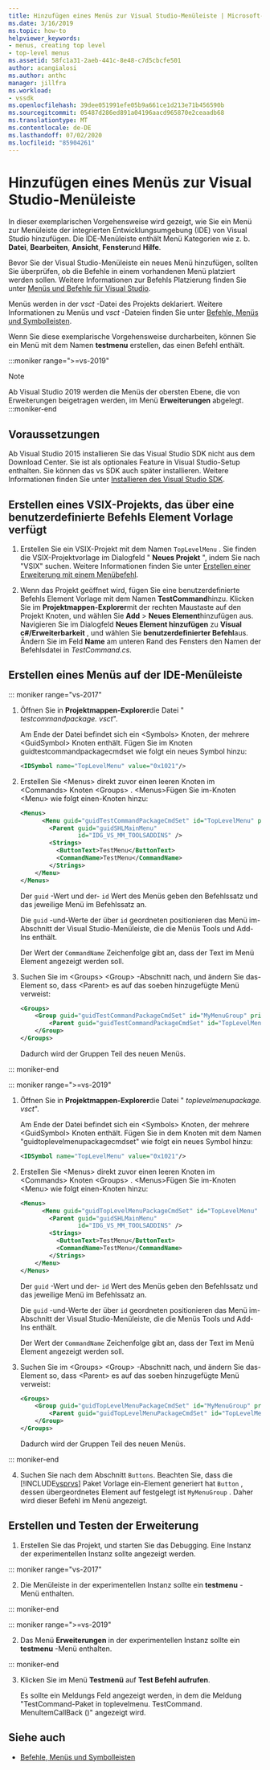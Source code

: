 ```yaml
---
title: Hinzufügen eines Menüs zur Visual Studio-Menüleiste | Microsoft-Dokumentation
ms.date: 3/16/2019
ms.topic: how-to
helpviewer_keywords:
- menus, creating top level
- top-level menus
ms.assetid: 58fc1a31-2aeb-441c-8e48-c7d5cbcfe501
author: acangialosi
ms.author: anthc
manager: jillfra
ms.workload:
- vssdk
ms.openlocfilehash: 39dee051991efe05b9a661ce1d213e71b456590b
ms.sourcegitcommit: 05487d286ed891a04196aacd965870e2ceaadb68
ms.translationtype: MT
ms.contentlocale: de-DE
ms.lasthandoff: 07/02/2020
ms.locfileid: "85904261"
---
```

# <a name="add-a-menu-to-the-visual-studio-menu-bar"></a>Hinzufügen eines Menüs zur Visual Studio-Menüleiste

In dieser exemplarischen Vorgehensweise wird gezeigt, wie Sie ein Menü zur Menüleiste der integrierten Entwicklungsumgebung (IDE) von Visual Studio hinzufügen. Die IDE-Menüleiste enthält Menü Kategorien wie z. b. **Datei**, **Bearbeiten**, **Ansicht**, **Fenster**und **Hilfe**.

Bevor Sie der Visual Studio-Menüleiste ein neues Menü hinzufügen, sollten Sie überprüfen, ob die Befehle in einem vorhandenen Menü platziert werden sollen. Weitere Informationen zur Befehls Platzierung finden Sie unter [Menüs und Befehle für Visual Studio](../extensibility/ux-guidelines/menus-and-commands-for-visual-studio.md).

Menüs werden in der *vsct* -Datei des Projekts deklariert. Weitere Informationen zu Menüs und *vsct* -Dateien finden Sie unter [Befehle, Menüs und Symbolleisten](../extensibility/internals/commands-menus-and-toolbars.md).

Wenn Sie diese exemplarische Vorgehensweise durcharbeiten, können Sie ein Menü mit dem Namen **testmenu** erstellen, das einen Befehl enthält.

:::moniker range=">=vs-2019"
> [!NOTE]
> Ab Visual Studio 2019 werden die Menüs der obersten Ebene, die von Erweiterungen beigetragen werden, im Menü **Erweiterungen** abgelegt.
:::moniker-end

## <a name="prerequisites"></a>Voraussetzungen

Ab Visual Studio 2015 installieren Sie das Visual Studio SDK nicht aus dem Download Center. Sie ist als optionales Feature in Visual Studio-Setup enthalten. Sie können das vs SDK auch später installieren. Weitere Informationen finden Sie unter [Installieren des Visual Studio SDK](../extensibility/installing-the-visual-studio-sdk.md).

## <a name="create-a-vsix-project-that-has-a-custom-command-item-template"></a>Erstellen eines VSIX-Projekts, das über eine benutzerdefinierte Befehls Element Vorlage verfügt

1. Erstellen Sie ein VSIX-Projekt mit dem Namen `TopLevelMenu` . Sie finden die VSIX-Projektvorlage im Dialogfeld " **Neues Projekt** ", indem Sie nach "VSIX" suchen.  Weitere Informationen finden Sie unter [Erstellen einer Erweiterung mit einem Menübefehl](../extensibility/creating-an-extension-with-a-menu-command.md).

2. Wenn das Projekt geöffnet wird, fügen Sie eine benutzerdefinierte Befehls Element Vorlage mit dem Namen **TestCommand**hinzu. Klicken Sie im **Projektmappen-Explorer**mit der rechten Maustaste auf den Projekt Knoten, und wählen Sie **Add**  >   **Neues Element**hinzufügen aus. Navigieren Sie im Dialogfeld **Neues Element hinzufügen** zu **Visual c#/Erweiterbarkeit** , und wählen Sie **benutzerdefinierter Befehl**aus. Ändern Sie im Feld **Name** am unteren Rand des Fensters den Namen der Befehlsdatei in *TestCommand.cs*.

## <a name="create-a-menu-on-the-ide-menu-bar"></a>Erstellen eines Menüs auf der IDE-Menüleiste

::: moniker range="vs-2017"

1. Öffnen Sie in **Projektmappen-Explorer**die Datei " *testcommandpackage. vsct*".

    Am Ende der Datei befindet sich ein \<Symbols> Knoten, der mehrere \<GuidSymbol> Knoten enthält. Fügen Sie im Knoten guidtestcommandpackagecmdset wie folgt ein neues Symbol hinzu:

   ```xml
   <IDSymbol name="TopLevelMenu" value="0x1021"/>
   ```

2. Erstellen Sie \<Menus> direkt zuvor einen leeren Knoten im \<Commands> Knoten \<Groups> . \<Menus>Fügen Sie im-Knoten \<Menu> wie folgt einen-Knoten hinzu:

   ```xml
   <Menus>
         <Menu guid="guidTestCommandPackageCmdSet" id="TopLevelMenu" priority="0x700" type="Menu">
           <Parent guid="guidSHLMainMenu"
                   id="IDG_VS_MM_TOOLSADDINS" />
           <Strings>
             <ButtonText>TestMenu</ButtonText>
             <CommandName>TestMenu</CommandName>
           </Strings>
       </Menu>
   </Menus>
   ```

    Der `guid` -Wert und der- `id` Wert des Menüs geben den Befehlssatz und das jeweilige Menü im Befehlssatz an.

    Die `guid` -und-Werte der über `id` geordneten positionieren das Menü im-Abschnitt der Visual Studio-Menüleiste, die die Menüs Tools und Add-Ins enthält.

    Der Wert der `CommandName` Zeichenfolge gibt an, dass der Text im Menü Element angezeigt werden soll.

3. Suchen Sie im \<Groups> \<Group> -Abschnitt nach, und ändern Sie das-Element so, dass \<Parent> es auf das soeben hinzugefügte Menü verweist:

   ```xml
   <Groups>
       <Group guid="guidTestCommandPackageCmdSet" id="MyMenuGroup" priority="0x0600">
           <Parent guid="guidTestCommandPackageCmdSet" id="TopLevelMenu"/>
       </Group>
   </Groups>
   ```

    Dadurch wird der Gruppen Teil des neuen Menüs.

::: moniker-end

::: moniker range=">=vs-2019"

1. Öffnen Sie in **Projektmappen-Explorer**die Datei " *toplevelmenupackage. vsct*".

    Am Ende der Datei befindet sich ein \<Symbols> Knoten, der mehrere \<GuidSymbol> Knoten enthält. Fügen Sie in dem Knoten mit dem Namen "guidtoplevelmenupackagecmdset" wie folgt ein neues Symbol hinzu:

   ```xml
   <IDSymbol name="TopLevelMenu" value="0x1021"/>
   ```

2. Erstellen Sie \<Menus> direkt zuvor einen leeren Knoten im \<Commands> Knoten \<Groups> . \<Menus>Fügen Sie im-Knoten \<Menu> wie folgt einen-Knoten hinzu:

   ```xml
   <Menus>
         <Menu guid="guidTopLevelMenuPackageCmdSet" id="TopLevelMenu" priority="0x700" type="Menu">
           <Parent guid="guidSHLMainMenu"
                   id="IDG_VS_MM_TOOLSADDINS" />
           <Strings>
             <ButtonText>TestMenu</ButtonText>
             <CommandName>TestMenu</CommandName>
           </Strings>
       </Menu>
   </Menus>
   ```

    Der `guid` -Wert und der- `id` Wert des Menüs geben den Befehlssatz und das jeweilige Menü im Befehlssatz an.

    Die `guid` -und-Werte der über `id` geordneten positionieren das Menü im-Abschnitt der Visual Studio-Menüleiste, die die Menüs Tools und Add-Ins enthält.

    Der Wert der `CommandName` Zeichenfolge gibt an, dass der Text im Menü Element angezeigt werden soll.

3. Suchen Sie im \<Groups> \<Group> -Abschnitt nach, und ändern Sie das-Element so, dass \<Parent> es auf das soeben hinzugefügte Menü verweist:

   ```xml
   <Groups>
       <Group guid="guidTopLevelMenuPackageCmdSet" id="MyMenuGroup" priority="0x0600">
           <Parent guid="guidTopLevelMenuPackageCmdSet" id="TopLevelMenu"/>
       </Group>
   </Groups>
   ```

    Dadurch wird der Gruppen Teil des neuen Menüs.

::: moniker-end

4. Suchen Sie nach dem Abschnitt `Buttons`. Beachten Sie, dass die [!INCLUDE[vsprvs](../code-quality/includes/vsprvs_md.md)] Paket Vorlage ein-Element generiert hat `Button` , dessen übergeordnetes Element auf festgelegt ist `MyMenuGroup` . Daher wird dieser Befehl im Menü angezeigt.

## <a name="build-and-test-the-extension"></a>Erstellen und Testen der Erweiterung

1. Erstellen Sie das Projekt, und starten Sie das Debugging. Eine Instanz der experimentellen Instanz sollte angezeigt werden.

::: moniker range="vs-2017"

2. Die Menüleiste in der experimentellen Instanz sollte ein **testmenu** -Menü enthalten.

::: moniker-end

::: moniker range=">=vs-2019"

2. Das Menü **Erweiterungen** in der experimentellen Instanz sollte ein **testmenu** -Menü enthalten.

::: moniker-end

3. Klicken Sie im Menü **Testmenü** auf **Test Befehl aufrufen**.

     Es sollte ein Meldungs Feld angezeigt werden, in dem die Meldung "TestCommand-Paket in toplevelmenu. TestCommand. MenuItemCallBack ()" angezeigt wird.

## <a name="see-also"></a>Siehe auch

- [Befehle, Menüs und Symbolleisten](../extensibility/internals/commands-menus-and-toolbars.md)

